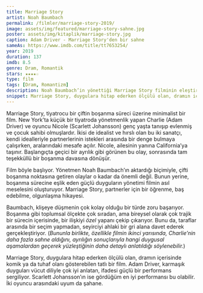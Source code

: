 ```yaml
---
title: Marriage Story
artist: Noah Baumbach
permalink: /filmler/marriage-story-2019/
image: assets/img/featured/marriage-story-sahne.jpg
poster: assets/img/kitaplik/marriage-story.jpg
caption: Adam Driver - Marriage Story'den bir sahne
sameAs: https://www.imdb.com/title/tt7653254/
year: 2019
duration: 137
imdb: 8.5
genre: Dram, Romantik
stars: ★★★★☆
type: film
tags: [Dram, Romantizm]
description: Noah Baumbach’in yönettiği Marriage Story filminin eleştirisi.
snippet: Marriage Story, duygulara hitap ederken ölçülü olan, dramın içerisinde komik ya da tuhaf olanı gösterebilen tatlı bir film.
--- 
```


Marriage Story, tiyatrocu bir çiftin boşanma süreci üzerine minimalist bir film. New York’ta küçük bir tiyatroda yönetmenlik yapan Charlie (Adam Driver) ve oyuncu Nicole (Scarlett Johansson) genç yaşta tanışıp evlenmiş ve çocuk sahibi olmuşlardır. İkisi de idealist ve hırslı olan bu iki sanatçı, kendi idealleriyle partnerlerinin istekleri arasında bir denge bulmaya çalışırken, aralarındaki mesafe açılır. Nicole, ailesinin yanına California’ya taşınır. Başlangıçta geçici bir ayrılık gibi görünen bu olay, sonrasında tam teşekküllü bir boşanma davasına dönüşür.

Film böyle başlıyor. Yönetmen Noah Baumbach’ın aktardığı biçimiyle, çifti boşanma noktasına getiren olaylar o kadar da önemli değil. Bunun yerine, boşanma sürecine eşlik eden güçlü duyguların yönetimi filmin asıl meselesini oluşturuyor. Marriage Story, partnerler için bir öğrenme, baş edebilme, olgunlaşma hikayesi.

Baumbach, klişeye düşmenin çok kolay olduğu bir türde zoru başarıyor. Boşanma gibi toplumsal ölçekte çok sıradan, ama bireysel olarak çok trajik bir sürecin içerisinde, bir ilişkiyi _özel_ yapanı çekip çıkarıyor. Bunu da, taraflar arasında bir seçim yapmadan, seyirciyi ahlaki bir gri alana davet ederek gerçekleştiriyor. (_Bununla birlikte, özellikle filmin ikinci yarısında, Charlie’nin daha fazla sahne aldığını, ayrılığın sonuçlarıyla hangi duygusal aşamalardan geçerek yüzleştiğinin daha detaylı anlatıldığı söylenebilir._)

Marriage Story, duygulara hitap ederken ölçülü olan, dramın içerisinde komik ya da tuhaf olanı gösterebilen tatlı bir film. Adam Driver, karmaşık duyguları vücut diliyle çok iyi anlatan, ifadesi güçlü bir performans sergiliyor. Scarlett Johansson’ın ise gördüğüm en iyi performansı bu olabilir. İki oyuncu arasındaki uyum da şahane.



